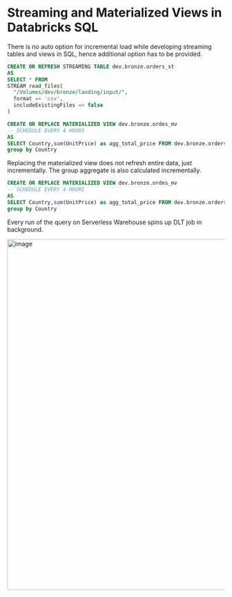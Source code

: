# Streaming and Materialized Views in Databricks SQL

There is no auto option for incremental load while developing streaming tables and views in SQL, hence additional option has to be provided.

```sql
CREATE OR REFRESH STREAMING TABLE dev.bronze.orders_st
AS
SELECT * FROM 
STREAM read_files(
  "/Volumes/dev/bronze/landing/input/",
  format => 'csv',
  includeExistingFiles => false
)
```

```sql
CREATE OR REPLACE MATERIALIZED VIEW dev.bronze.ordes_mv 
-- SCHEDULE EVERY 4 HOURS
AS
SELECT Country,sum(UnitPrice) as agg_total_price FROM dev.bronze.orders_st 
group by Country
```

Replacing the materialized view does not refresh entire data, just incrementally. The group aggregate is also calculated incrementally.

```sql
CREATE OR REPLACE MATERIALIZED VIEW dev.bronze.ordes_mv 
-- SCHEDULE EVERY 4 HOURS
AS
SELECT Country,sum(UnitPrice) as agg_total_price FROM dev.bronze.orders_st 
group by Country
```

Every run of the query on Serverless Warehouse spins up DLT job in background.

<img width="1676" height="811" alt="image" src="https://github.com/user-attachments/assets/f2b79903-6945-4b29-912f-244741ae6664" />
